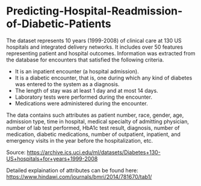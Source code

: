 # Predicting-Hospital-Readmission-of-Diabetic-Patients


The dataset represents 10 years (1999-2008) of clinical care at 130 US hospitals and integrated delivery networks. It includes over 50 features representing patient and hospital outcomes. Information was extracted from the database for encounters that satisfied the following criteria.

*	It is an inpatient encounter (a hospital admission).
*	It is a diabetic encounter, that is, one during which any kind of diabetes was entered to the system as a diagnosis.
*	The length of stay was at least 1 day and at most 14 days.
*	Laboratory tests were performed during the encounter.
*	Medications were administered during the encounter.

The data contains such attributes as patient number, race, gender, age, admission type, time in hospital, medical specialty of admitting physician, number of lab test performed, HbA1c test result, diagnosis, number of medication, diabetic medications, number of outpatient, inpatient, and emergency visits in the year before the hospitalization, etc.

Source: https://archive.ics.uci.edu/ml/datasets/Diabetes+130-US+hospitals+for+years+1999-2008



Detailed explaination of attributes can be found here: https://www.hindawi.com/journals/bmri/2014/781670/tab1/

